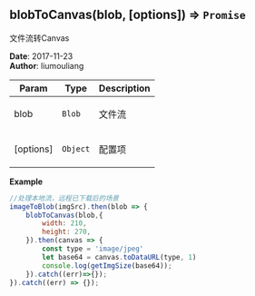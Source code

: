 ## blobToCanvas(blob, [options]) ⇒ <code>Promise</code>
<p>文件流转Canvas</p>

**Date**: 2017-11-23  
**Author**: liumouliang  

| Param | Type | Description |
| --- | --- | --- |
| blob | <code>Blob</code> | <p>文件流</p> |
| [options] | <code>Object</code> | <p>配置项</p> |

**Example**  
```javascript
//处理本地流，远程已下载后的场景
imageToBlob(imgSrc).then(blob => {
    blobToCanvas(blob,{
        width: 210,
        height: 270,
    }).then(canvas => {
        const type = 'image/jpeg'
        let base64 = canvas.toDataURL(type, 1)
        console.log(getImgSize(base64));
    }).catch((err)=>{});
}).catch((err) => {});
```

